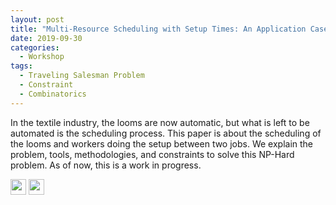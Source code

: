 ```yaml
---
layout: post
title: "Multi-Resource Scheduling with Setup Times: An Application Case to the Textile Industry"
date: 2019-09-30
categories:
  - Workshop
tags:
  - Traveling Salesman Problem
  - Constraint
  - Combinatorics
---
```


In the textile industry, the looms are now automatic, but
what is left to be automated is the scheduling process. This paper is
about the scheduling of the looms and workers doing the setup between
two jobs. We explain the problem, tools, methodologies, and constraints
to solve this NP-Hard problem. As of now, this is a work in progress.

[<img src="/Work/icons/pdf.png" width="25"/>](/Work/workshops/Multi_Resource_Scheduling_with_Setup_Times.pdf)
[<img src="/Work/icons/link.png" width="25"/>](https://cp2019.a4cp.org/dp_proceedings.html)
